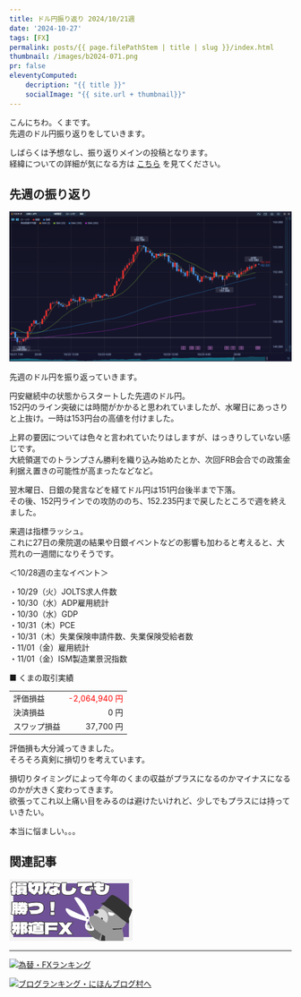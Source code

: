 ```yaml
---
title: ドル円振り返り 2024/10/21週
date: '2024-10-27'
tags: [FX]
permalink: posts/{{ page.filePathStem | title | slug }}/index.html
thumbnail: /images/b2024-071.png
pr: false
eleventyComputed:
    decription: "{{ title }}"
    socialImage: "{{ site.url + thumbnail}}"
---
```


こんにちわ。くまです。<br/>
先週のドル円振り返りをしていきます。

しばらくは予想なし、振り返りメインの投稿となります。<br/>
経緯についての詳細が気になる方は <a href="/posts/posts2024-056/">こちら</a> を見てください。

## 先週の振り返り

![](/images/b2024-071-01.png)

先週のドル円を振り返っていきます。

円安継続中の状態からスタートした先週のドル円。<br/>
152円のライン突破には時間がかかると思われていましたが、水曜日にあっさりと上抜け。一時は153円台の高値を付けました。<br/>

上昇の要因については色々と言われていたりはしますが、はっきりしていない感じです。<br/>
大統領選でのトランプさん勝利を織り込み始めたとか、次回FRB会合での政策金利据え置きの可能性が高まったなどなど。

翌木曜日、日銀の発言などを経てドル円は151円台後半まで下落。<br/>
その後、152円ラインでの攻防ののち、152.235円まで戻したところで週を終えました。

来週は指標ラッシュ。<br/>
これに27日の衆院選の結果や日銀イベントなどの影響も加わると考えると、大荒れの一週間になりそうです。

＜10/28週の主なイベント＞

・10/29（火）JOLTS求人件数<br/>
・10/30（水）ADP雇用統計<br/>
・10/30（水）GDP<br/>
・10/31（木）PCE<br/>
・10/31（木）失業保険申請件数、失業保険受給者数<br/>
・11/01（金）雇用統計<br/>
・11/01（金）ISM製造業景況指数<br/>

■ くまの取引実績

<table style="min-width:18rem">
<tr>
    <td>評価損益</td>
    <td style="text-align:right; color:red;">-2,064,940 円</td>
</tr>
<tr><td>決済損益</td><td style="text-align:right">0 円</tr></tr>
<tr><td>スワップ損益</td><td style="text-align:right"> 37,700 円 </td></tr>
</table>

評価損も大分減ってきました。<br/>
そろそろ真剣に損切りを考えています。<br/>

損切りタイミングによって今年のくまの収益がプラスになるのかマイナスになるのかが大きく変わってきます。<br/>
欲張ってこれ以上痛い目をみるのは避けたいけれど、少しでもプラスには持っていきたい。

本当に悩ましい。。。

## 関連記事

<a class="internal-link" href="/posts/posts2024-036/">
    <img src="/images/b2024-036.png">
</a>

<br/>
<hr/>


<a href="https://blog.with2.net/link/?id=2111205&cid=1532" title="為替・FXランキング"><img alt="為替・FXランキング" width="110" height="31" src="https://blog.with2.net/img/banner/c/banner_1/br_c_1532_1.gif"></a>

<a href="https://blogmura.com/ranking/in?p_cid=11188911" target="_blank"><img src="https://b.blogmura.com/88_31.gif" width="88" height="31" border="0" alt="ブログランキング・にほんブログ村へ" /></a>


<style>
.internal-link {
    img { width: 220px; }
}
</style>